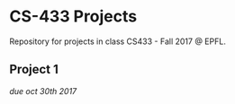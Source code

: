 # CS-433 Projects

Repository for projects in class CS433 - Fall 2017 @ EPFL.

## Project 1

*due oct 30th 2017*

